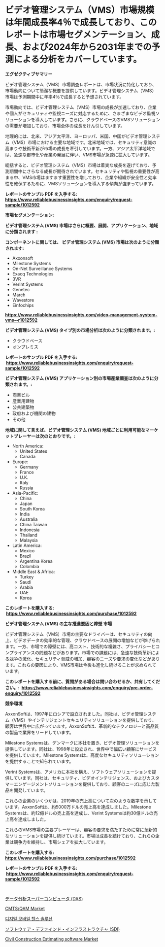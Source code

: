 <p><h1>ビデオ管理システム（VMS）市場規模は年間成長率4％で成長しており、このレポートは市場セグメンテーション、成長、および2024年から2031年までの予測による分析をカバーしています。</h1></p><p><strong>エグゼクティブサマリー</strong></p>
<p><p>ビデオ管理システム（VMS）市場調査レポートは、市場状況に特化しており、市場動向について簡潔な概要を提供しています。ビデオ管理システム（VMS）市場は予測期間中に年率4％で成長すると予想されています。</p><p>市場動向では、ビデオ管理システム（VMS）市場の成長が加速しており、企業や個人がセキュリティや監視ニーズに対応するために、さまざまなビデオ監視ソリューションを導入しています。さらに、クラウドベースのVMSソリューションの需要が増加しており、市場全体の成長をけん引しています。</p><p>地理的には、北米、アジア太平洋、ヨーロッパ、米国、中国がビデオ管理システム（VMS）市場における主要な地域です。北米地域では、セキュリティ意識の高まりや技術革新が市場の成長を牽引しています。一方、アジア太平洋地域では、急速な都市化や産業の発展に伴い、VMS市場が急速に拡大しています。</p><p>総括すると、ビデオ管理システム（VMS）市場は着実な成長を遂げており、予測期間中にさらなる成長が期待されています。セキュリティや監視の重要性が高まる中、VMS市場はますます重要性を増しており、企業や組織が安全性と効率性を確保するために、VMSソリューションを導入する傾向が強まっています。</p></p>
<p><strong>レポートのサンプル PDF を入手する: <a href="https://www.reliablebusinessinsights.com/enquiry/request-sample/1012592">https://www.reliablebusinessinsights.com/enquiry/request-sample/1012592</a></strong></p>
<p><strong>市場セグメンテーション:</strong></p>
<p><strong> ビデオ管理システム (VMS) 市場はさらに概要、展開、アプリケーション、地域に分類されます :</strong></p>
<p><strong>コンポーネントに関しては、 ビデオ管理システム (VMS) 市場は次のように分類されます: &nbsp;</strong></p>
<p><ul><li>Axxonsoft</li><li>Milestone Systems</li><li>On-Net Surveillance Systems</li><li>Exacq Technologies</li><li>3VR</li><li>Verint Systems</li><li>Genetec</li><li>March</li><li>Wavestore</li><li>Einfochips</li></ul></p>
<p><strong><a href="https://www.reliablebusinessinsights.com/video-management-system-vms--r1012592">https://www.reliablebusinessinsights.com/video-management-system-vms--r1012592</a></strong></p>
<p><strong> ビデオ管理システム (VMS) タイプ別の市場分析は次のように分類されます。:</strong></p>
<p><ul><li>クラウドベース</li><li>オンプレミス</li></ul></p>
<p><strong>レポートのサンプル PDF を入手する: &nbsp;<a href="https://www.reliablebusinessinsights.com/enquiry/request-sample/1012592">https://www.reliablebusinessinsights.com/enquiry/request-sample/1012592</a></strong></p>
<p><strong> ビデオ管理システム (VMS) アプリケーション別の市場産業調査は次のように分類されます。:</strong></p>
<p><ul><li>商業ビル</li><li>産業用建物</li><li>公共建築物</li><li>政府および機関の建物</li><li>その他</li></ul></p>
<p><strong>地域に関して言えば、ビデオ管理システム (VMS) 地域ごとに利用可能なマーケットプレーヤーは次のとおりです。:</strong></p>
<p><ul>
    <li>
        North America:
        <ul>
            <li>United States</li>
            <li>Canada</li>
        </ul>
    </li>
    <li>
        Europe:
        <ul>
            <li>Germany</li>
            <li>France</li>
            <li>U.K.</li>
            <li>Italy</li>
            <li>Russia</li>
        </ul>
    </li>
    <li>
        Asia-Pacific:
        <ul>
            <li>China</li>
            <li>Japan</li>
            <li>South Korea</li>
            <li>India</li>
            <li>Australia</li>
            <li>China Taiwan</li>
            <li>Indonesia</li>
            <li>Thailand</li>
            <li>Malaysia</li>
        </ul>
    </li>
    <li>
        Latin America:
        <ul>
            <li>Mexico</li>
            <li>Brazil</li>
            <li>Argentina Korea</li>
            <li>Colombia</li>
        </ul>
    </li>
    <li>
        Middle East & Africa:
        <ul>
            <li>Turkey</li>
            <li>Saudi</li>
            <li>Arabia</li>
            <li>UAE</li>
            <li>Korea</li>
        </ul>
    </li>
    </ul></p>
<p><strong>このレポートを購入する: &nbsp;<a href="https://www.reliablebusinessinsights.com/purchase/1012592">https://www.reliablebusinessinsights.com/purchase/1012592</a></strong></p>
<p><strong>ビデオ管理システム (VMS) の主な推進要因と障壁 市場</strong></p>
<p><p>ビデオ管理システム（VMS）市場の主要なドライバーは、セキュリティの向上、ビデオデータの効率的な管理、クラウドベースの展開の増加などが挙げられます。一方、市場での障壁には、高コスト、技術的な複雑さ、プライバシーとコンプライアンスの問題などがあります。市場での課題には、急速な技術革新による競争の激化、セキュリティ脅威の増加、顧客のニーズや要求の変化などがあります。これらの要因により、VMS市場は今後も進化し続けることが求められています。</p></p>
<p><strong>このレポートを購入する前に、質問がある場合は問い合わせるか、共有してください。:&nbsp; <a href="https://www.reliablebusinessinsights.com/enquiry/pre-order-enquiry/1012592">https://www.reliablebusinessinsights.com/enquiry/pre-order-enquiry/1012592</a></strong></p>
<p><strong>競争環境</strong></p>
<p><p>AxxonSoftは、1997年にロシアで設立されました。同社は、ビデオ管理システム（VMS）やインテリジェントセキュリティソリューションを提供しており、顧客は世界中に広がっています。AxxonSoftは、革新的なテクノロジーと高品質の製品で業界をリードしています。</p><p>Milestone Systemsは、デンマークに本社を置き、ビデオ管理ソリューションを提供しています。同社は、1998年に設立され、世界中で幅広い顧客にサービスを提供しています。Milestone Systemsは、高度なセキュリティソリューションを提供することで知られています。</p><p>Verint Systemsは、アメリカに本社を構え、ソフトウェアソリューションを提供しています。同社は、セキュリティ、ビデオインテリジェンス、およびカスタマーエンゲージメントソリューションを提供しており、顧客のニーズに応じた製品を開発しています。</p><p>これらの企業のいくつかは、2019年の売上高について次のような数字を示しています。AxxonSoftは、約5000万ドルの売上高を達成しました。Milestone Systemsは、約12億ドルの売上高を達成し、Verint Systemsは約30億ドルの売上高を達成しました。</p><p>これらのVMS市場の主要プレーヤーは、顧客の要求を満たすために常に革新的なソリューションを提供し続けています。市場は成長を続けており、これらの企業は競争力を維持し、市場シェアを拡大しています。</p></p>
<p><strong>このレポートを購入する: &nbsp; <a href="https://www.reliablebusinessinsights.com/purchase/1012592">https://www.reliablebusinessinsights.com/purchase/1012592</a></strong></p>
<p><strong>レポートのサンプル PDF を入手する: &nbsp;<a href="https://www.reliablebusinessinsights.com/enquiry/request-sample/1012592">https://www.reliablebusinessinsights.com/enquiry/request-sample/1012592</a></strong><strong></strong></p>
<p>&nbsp;</p>
<p><p><a href="https://github.com/DanykaKilback/Market-Research-Report-List-1/blob/main/8823880121468.md">データ分析スーパーコンピュータ (DAS)</a></p><p><a href="https://github.com/elizabethdagraca/Market-Research-Report-List-3/blob/main/cmtsqam-market.md">CMTS/QAM Market</a></p><p><a href="https://github.com/victorsharp87978/Market-Research-Report-List-1/blob/main/1525687113436.md">디지털 모바일 헬스 솔루션</a></p><p><a href="https://github.com/mohamedbakry57/Market-Research-Report-List-4/blob/main/1962636121469.md">ソフトウェア・デファインド・インフラストラクチャ (SDI)</a></p><p><a href="https://github.com/santosh758595/Market-Research-Report-List-5/blob/main/civil-construction-estimating-software-market.md">Civil Construction Estimating software Market</a></p></p>